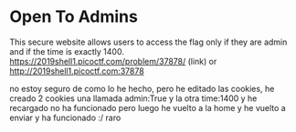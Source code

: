 # Open To Admins

This secure website allows users to access the flag only if they are admin and if the time is exactly 1400. https://2019shell1.picoctf.com/problem/37878/ (link) or http://2019shell1.picoctf.com:37878

no estoy seguro de como lo he hecho, pero he editado las cookies, he creado 2 cookies una llamada admin:True y la otra time:1400 y he recargado no ha funcionado pero luego he vuelto a la home y he vuelto a enviar y ha funcionado :/ raro

